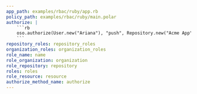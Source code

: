 ```yaml
---
app_path: examples/rbac/ruby/app.rb
policy_path: examples/rbac/ruby/main.polar
authorize: |
    ```rb
    oso.authorize(User.new("Ariana"), "push", Repository.new("Acme App"))
    ```
repository_roles: repository_roles
organization_roles: organization_roles
role_name: name
role_organization: organization
role_repository: repository
roles: roles
role_resource: resource
authorize_method_name: authorize
---
```

